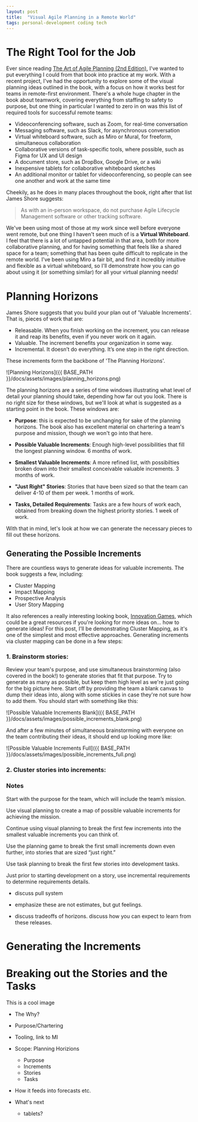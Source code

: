 ```yaml
---
layout: post
title:  "Visual Agile Planning in a Remote World"
tags: personal-development coding tech
---
```


# The Right Tool for the Job

Ever since reading [The Art of Agile Planning (2nd Edition)](https://www.jamesshore.com/v2/books/aoad2), I've wanted to put everything I could from that book into practice at my work.
With a recent project, I've had the opportunity to explore some of the visual planning ideas outlined in the book, with a focus on how it works best for teams in remote-first environment. There's a whole huge
chapter in the book about teamwork, covering everything from staffing to safety to purpose, but one thing in particular I wanted to zero in on was this list of required tools for successful remote teams:

- Videoconferencing software, such as Zoom, for real-time conversation
- Messaging software, such as Slack, for asynchronous conversation
- Virtual whiteboard software, such as Miro or Mural, for freeform, simultaneous collaboration
- Collaborative versions of task-specific tools, where possible, such as Figma for UX and UI design
- A document store, such as DropBox, Google Drive, or a wiki
- Inexpensive tablets for collaborative whiteboard sketches
- An additional monitor or tablet for videoconferencing, so people can see one another and work at the same time

Cheekily, as he does in many places throughout the book, right after that list James Shore suggests:

> As with an in-person workspace, do not purchase Agile Lifecycle Management software or other tracking software.

We've been using most of those at my work since well before everyone went remote, but one thing I haven't seen much of is a **Virtual Whiteboard**. I feel that there is a lot of untapped
potential in that area, both for more collaborative planning, and for having something that feels like a shared space for a team; something that has been quite difficult to replicate in the remote world. I've been using
Miro a fair bit, and find it incredibly intuitive and flexible as a virtual whiteboard, so I'll demonstrate how you can go about using it (or something similar) for all your virtual planning needs!

# Planning Horizons

James Shore suggests that you build your plan out of 'Valuable Increments'. That is, pieces of work that are:

- Releasable. When you finish working on the increment, you can release it and reap its benefits, even if you never work on it again.
- Valuable. The increment benefits your organization in some way.
- Incremental. It doesn’t do everything. It’s one step in the right direction.

These increments form the backbone of 'The Planning Horizons'. 

![Planning Horizons]({{ BASE_PATH }}/docs/assets/images/planning_horizons.png)

The planning horizons are a series of time windows illustrating what level of detail your planning should take, depending how far out you look.
There is no right size for these windows, but we'll look at what is suggested as a starting point in the book. These windows are:

- **Purpose**: this is expected to be unchanging for sake of the planning horizons. The book also has excellent material on 
chartering a team's purpose and mission, though we won't go into that here.

- **Possible Valuable Increments**: Enough high-level possibilities that fill the longest planning window. 6 months of work.

- **Smallest Valuable Increments**: A more refined list, with possibilties broken down into their smallest conceivable valuable increments. 3 months of work.

- **"Just Right" Stories**:  Stories that have been sized so that the team can deliver 4-10 of them per week. 1 months of work.

- **Tasks, Detailed Requirements**:  Tasks are a few hours of work each, obtained from breaking down the highest priority stories. 1 week of work.

With that in mind, let's look at how we can generate the necessary pieces to fill out these horizons.

## Generating the Possible Increments

There are countless ways to generate ideas for valuable increments. The book suggests a few, including:

- Cluster Mapping
- Impact Mapping
- Prospective Analysis
- User Story Mapping

It also references a really interesting looking book, [Innovation Games](https://www.amazon.ca/Innovation-Games-Creating-Breakthrough-Collaborative/dp/0321437292), which could be a great resources if you're looking for more ideas on... how to generate ideas!
For this post, I'll be demonstrating Cluster Mapping, as it's one of the simplest and most effective approaches. Generating increments via cluster mapping can be done in a few steps:

### 1. Brainstorm stories:
Review your team's purpose, and use simultaneous brainstorming (also covered in the book!) to generate stories that fit that purpose. Try to generate as many as possible, but keep them
high level as we're just going for the big picture here. Start off by providing the team a blank canvas to dump their ideas into, along with some stickies in case they're not sure
how to add them. You should start with something like this:

![Possible Valuable Increments Blank]({{ BASE_PATH }}/docs/assets/images/possible_increments_blank.png)

And after a few minutes of simultaneous brainstorming with everyone on the team contributing their ideas, it should end up looking more like:

![Possible Valuable Increments Full]({{ BASE_PATH }}/docs/assets/images/possible_increments_full.png)

### 2. Cluster stories into increments:







### Notes

Start with the purpose for the team, which will include the team’s mission.

Use visual planning to create a map of possible valuable increments for achieving the mission.

Continue using visual planning to break the first few increments into the smallest valuable increments you can think of.

Use the planning game to break the first small increments down even further, into stories that are sized “just right.”

Use task planning to break the first few stories into development tasks.

Just prior to starting development on a story, use incremental requirements to determine requirements details.


- discuss pull system

- emphasize these are not estimates, but gut feelings.


- discuss tradeoffs of horizons. discuss how you can expect to learn from these releases.

# Generating the Increments

# Breaking out the Stories and the Tasks








This is a cool image






- The Why? 

- Purpose/Chartering


- Tooling, link to MI

- Scope: Planning Horizions



    - Purpose
    - Increments
    - Stories
    - Tasks
- How it feeds into forecasts etc.
- What's next
    - tablets?